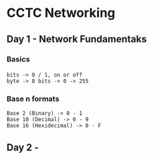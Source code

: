 # CCTC Networking

## Day 1 - Network Fundamentaks

### Basics
#### 
    bits -> 0 / 1, on or off
    byte -> 8 bits -> 0 -> 255

### Base n formats
    Base 2 (Binary) -> 0 - 1 
    Base 10 (Decimal) -> 0 - 9
    Base 16 (Hexidecimal) -> 0 - F  


###

## Day 2 -

